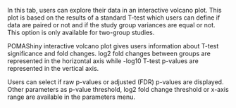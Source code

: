 
In this tab, users can explore their data in an interactive volcano plot. This plot is based on the results of a standard T-test which users can define if data are paired or not and if the study group variances are equal or not. This option is only available for two-group studies.       

POMAShiny interactive volcano plot gives users information about T-test significance and fold changes. log2 fold changes between groups are represented in the horizontal axis while -log10 T-test p-values are represented in the vertical axis.      

Users can select if raw p-values or adjusted (FDR) p-values are displayed. Other parameters as p-value threshold, log2 fold change threshold or x-axis range are available in the parameters menu.   

